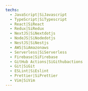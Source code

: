 ```yaml
---
techs:
  - JavaScript|SiJavascript
  - TypeScript|SiTypescript
  - React|SiReact
  - Redux|SiRedux
  - NextJS|SiNextdotjs
  - NodeJS|SiNodedotjs
  - NestJS|SiNestjs
  - AWS|SiAmazonaws
  - Serverless|SiServerless
  - Firebase|SiFirebase
  - GitHub Actions|SiGithubactions
  - Git|SiGit
  - ESLint|SiEslint
  - Prettier|SiPrettier
  - Vim|SiVim
---
```

